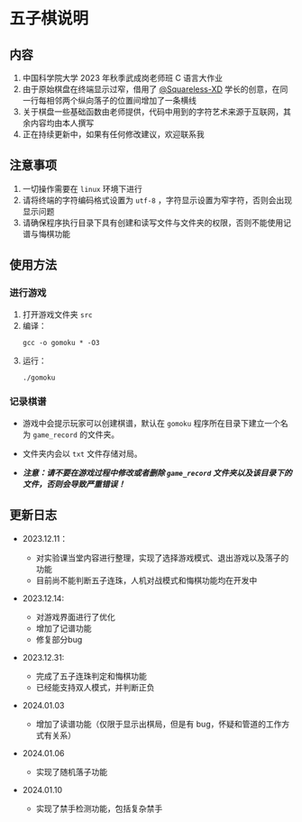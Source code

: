 # 五子棋说明

## 内容

1. 中国科学院大学 2023 年秋季武成岗老师班 C 语言大作业
2. 由于原始棋盘在终端显示过窄，借用了 [@Squareless-XD](https://github.com/Squareless-XD) 学长的创意，在同一行每相邻两个纵向落子的位置间增加了一条横线
3. 关于棋盘一些基础函数由老师提供，代码中用到的字符艺术来源于互联网，其余内容均由本人撰写
4. 正在持续更新中，如果有任何修改建议，欢迎联系我

## 注意事项

1. 一切操作需要在 `linux` 环境下进行
2. 请将终端的字符编码格式设置为 `utf-8` ，字符显示设置为窄字符，否则会出现显示问题
3. 请确保程序执行目录下具有创建和读写文件与文件夹的权限，否则不能使用记谱与悔棋功能

## 使用方法

### 进行游戏

1. 打开游戏文件夹 `src`
2. 编译：
   ```shell
   gcc -o gomoku * -O3
   ```
3. 运行：
    ```shell
    ./gomoku
    ```

### 记录棋谱

- 游戏中会提示玩家可以创建棋谱，默认在 `gomoku` 程序所在目录下建立一个名为 `game_record` 的文件夹。

- 文件夹内会以 `txt` 文件存储对局。

- ***注意：请不要在游戏过程中修改或者删除 `game_record` 文件夹以及该目录下的文件，否则会导致严重错误！***

## 更新日志

- 2023.12.11：
    - 对实验课当堂内容进行整理，实现了选择游戏模式、退出游戏以及落子的功能
    - 目前尚不能判断五子连珠，人机对战模式和悔棋功能均在开发中

- 2023.12.14:
    - 对游戏界面进行了优化
    - 增加了记谱功能
    - 修复部分bug

- 2023.12.31:
    - 完成了五子连珠判定和悔棋功能
    - 已经能支持双人模式，并判断正负

- 2024.01.03
  - 增加了读谱功能（仅限于显示出棋局，但是有 bug，怀疑和管道的工作方式有关系）

- 2024.01.06
  - 实现了随机落子功能

- 2024.01.10
  - 实现了禁手检测功能，包括复杂禁手